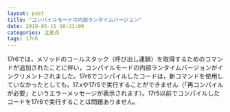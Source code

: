 ```yaml
---
layout: post
title: "コンパイルモードの内部ランタイムバージョン"
date: 2019-05-15 10:21:00
categories: 注意点
tags: 17r6 
---
```


17r6では，メソッドのコールスタック（呼び出し連鎖）を取得するためのコマンドが追加されたことに伴い，コンパイルモードの内部ランタイムバージョンがインクリメントされました。17r6でコンパイルしたコードは，新コマンドを使用していなかったとしても，17.xや17r5で実行することができません（「再コンパイルが必要」というエラーメッセージが表示されます）。17r5以前でコンパイルしたコードを17r6で実行することは問題ありません。
